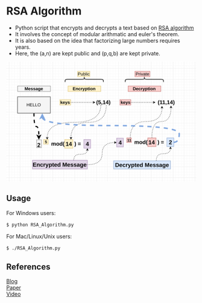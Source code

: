 # RSA Algorithm
* Python script that encrypts and decrypts a text based on [RSA algorithm](https://people.csail.mit.edu/rivest/Rsapaper.pdf)
* It involves the concept of modular arithmatic and euler's theorem.
* It is also based on the idea that factorizing large numbers requires years.
* Here, the (a,n) are kept public and (p,q,b) are kept private.

![](https://github.com/Himangshu30/RSA-ALGORITHM/blob/main/RSA_Algorithm.png)

## Usage
For Windows users:

```bash
$ python RSA_Algorithm.py
```

For Mac/Linux/Unix users:

```bash
$ ./RSA_Algorithm.py
```

## References
[Blog](https://www.di-mgt.com.au/rsa_alg.html) <br>
[Paper](https://people.csail.mit.edu/rivest/Rsapaper.pdf) <br>
[Video](https://www.youtube.com/watch?v=wXB-V_Keiu8)
